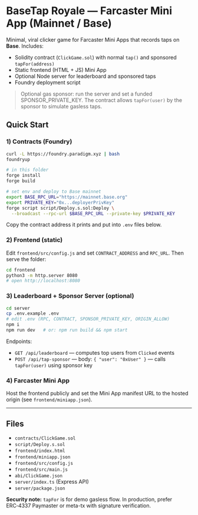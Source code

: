 # BaseTap Royale — Farcaster Mini App (Mainnet / Base)
Minimal, viral clicker game for Farcaster Mini Apps that records taps on **Base**.
Includes:
- Solidity contract (`ClickGame.sol`) with normal `tap()` and sponsored `tapFor(address)`
- Static frontend (HTML + JS) Mini App
- Optional Node server for leaderboard and sponsored taps
- Foundry deployment script

> Optional gas sponsor: run the server and set a funded SPONSOR_PRIVATE_KEY. The contract allows `tapFor(user)` by the sponsor to simulate gasless taps.

## Quick Start

### 1) Contracts (Foundry)
```bash
curl -L https://foundry.paradigm.xyz | bash
foundryup

# in this folder
forge install
forge build

# set env and deploy to Base mainnet
export BASE_RPC_URL="https://mainnet.base.org"
export PRIVATE_KEY="0x...deployerPrivKey"
forge script script/Deploy.s.sol:Deploy \
  --broadcast --rpc-url $BASE_RPC_URL --private-key $PRIVATE_KEY
```

Copy the contract address it prints and put into `.env` files below.

### 2) Frontend (static)
Edit `frontend/src/config.js` and set `CONTRACT_ADDRESS` and `RPC_URL`. Then serve the folder:
```bash
cd frontend
python3 -m http.server 8080
# open http://localhost:8080
```

### 3) Leaderboard + Sponsor Server (optional)
```bash
cd server
cp .env.example .env
# edit .env (RPC, CONTRACT, SPONSOR_PRIVATE_KEY, ORIGIN_ALLOW)
npm i
npm run dev   # or: npm run build && npm start
```
Endpoints:
- `GET /api/leaderboard` — computes top users from `Clicked` events
- `POST /api/tap-sponsor` — body: `{ "user": "0xUser" }` — calls `tapFor(user)` using sponsor key

### 4) Farcaster Mini App
Host the frontend publicly and set the Mini App manifest URL to the hosted origin (see `frontend/miniapp.json`).

---

## Files
- `contracts/ClickGame.sol`
- `script/Deploy.s.sol`
- `frontend/index.html`
- `frontend/miniapp.json`
- `frontend/src/config.js`
- `frontend/src/main.js`
- `abi/ClickGame.json`
- `server/index.ts` (Express API)
- `server/package.json`

**Security note:** `tapFor` is for demo gasless flow. In production, prefer ERC‑4337 Paymaster or meta-tx with signature verification.

